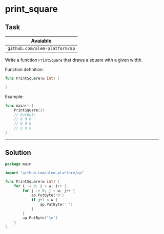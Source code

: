 # print_square

## Task

| Avaiable                      |
| ----------------------------- |
| `github.com/alem-platform/ap` |

Write a function `PrintSquare` that draws a square with a given width.

Function definition:

```go
func PrintSquare(w int) {

}
```

Example:

```go
func main() {
    PrintSquare(3)
    // Output:
	// 0 0 0
	// 0 0 0
	// 0 0 0
}
```

---

## Solution

```go
package main

import "github.com/alem-platform/ap"

func PrintSquare(w int) {
	for i := 0; i < w; i++ {
		for j := 0; j < w; j++ {
			ap.PutByte('0')
			if j+1 < w {
				ap.PutByte(' ')
			}
		}
		ap.PutByte('\n')
	}
}
```
